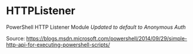 # HTTPListener
PowerShell HTTP Listener Module
*Updated to default to Anonymous Auth*

Source: https://blogs.msdn.microsoft.com/powershell/2014/09/29/simple-http-api-for-executing-powershell-scripts/
